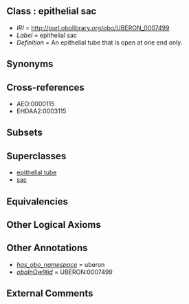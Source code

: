 
## Class : epithelial sac

 * *IRI* = http://purl.obolibrary.org/obo/UBERON_0007499
 * *Label* = epithelial sac
 * *Definition* = An epithelial tube that is open at one end only.

## Synonyms


## Cross-references

 * AEO:0000115
 * EHDAA2:0003115

## Subsets


## Superclasses

 * [epithelial tube](../../UBERON/14/UBERON_0003914.md)
 * [sac](../../UBERON/56/UBERON_0009856.md)

## Equivalencies


## Other Logical Axioms


## Other Annotations

 * *[has_obo_namespace](../../ce/oboInOwl#hasOBONamespace.md)* = uberon
 * *[oboInOwl#id](../../id/oboInOwl#id.md)* = UBERON:0007499

## External Comments

